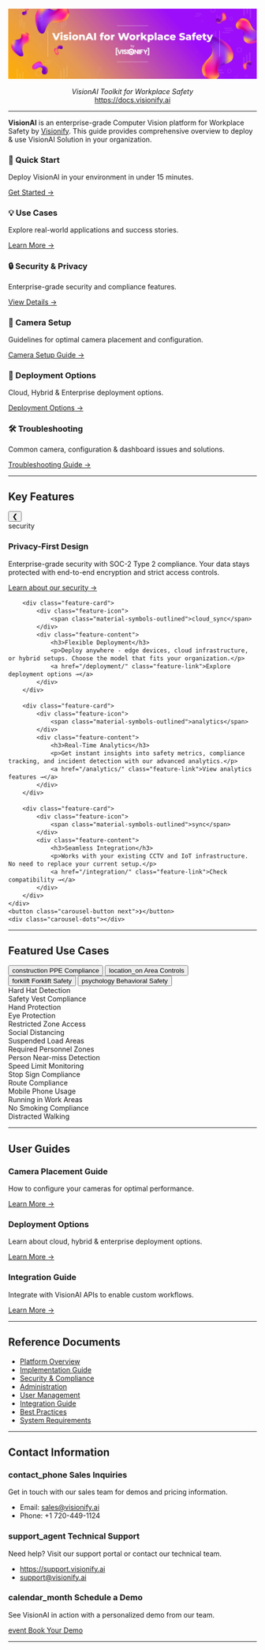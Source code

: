 <p align="center">
  <a href="https://docs.visionify.ai"><img src="https://raw.githubusercontent.com/visionify/visionai-docs/main/docs/img/visionai-toolkit-by-visionify.png" alt="VisionAI Toolkit by Visionify"></a>
</p>
<p align="center">
    <em>VisionAI Toolkit for Workplace Safety</em>
    <br>
    <a href="https://docs.visionify.ai" target="_blank">https://docs.visionify.ai</a>
</p>
<p align="center">
<!-- <a href="https://github.com/visionify/visionai-docs/actions/workflows/codeql.yml" target="_blank">
    <img src="https://github.com/visionify/visionai-docs/actions/workflows/codeql.yml/badge.svg" alt="CodeQL">
</a> -->

<!-- </a>
<a href="https://dev.azure.com/visionify/workplace-safety/_build/latest?definitionId=23&branchName=main" target="_blank">
    <img src="https://dev.azure.com/visionify/workplace-safety/_apis/build/status/visionify.visionai-docs?branchName=main" alt="Test Status">
<a href="https://pypi.org/project/visionai" target="_blank">
    <img src="https://img.shields.io/pypi/v/visionai?color=%2334D058&label=pypi%20package" alt="Package version">
</a> -->
</p>

---

**VisionAI** is an enterprise-grade Computer Vision platform for Workplace Safety by [Visionify](https://visionify.ai). This guide provides comprehensive overview to deploy & use VisionAI Solution in your organization.

<div class="grid-cards">

  <div class="grid-card">
    <h3>🚀 Quick Start</h3>
    <p>Deploy VisionAI in your environment in under 15 minutes.</p>
    <a href="overview/quick-start">Get Started →</a>
  </div>

  <div class="grid-card">
    <h3>💡 Use Cases</h3>
    <p>Explore real-world applications and success stories.</p>
    <a href="overview/scenarios">Learn More →</a>
  </div>

  <div class="grid-card">
    <h3>🔒 Security & Privacy</h3>
    <p>Enterprise-grade security and compliance features.</p>
    <a href="security/">View Details →</a>
  </div>

  <div class="grid-card">
    <h3>🎥 Camera Setup</h3>
    <p>Guidelines for optimal camera placement and configuration.</p>
    <a href="overview/camera-placement-guide/">Camera Setup Guide →</a>
  </div>
  
  <div class="grid-card">
    <h3>🎯 Deployment Options</h3>
    <p>Cloud, Hybrid & Enterprise deployment options.</p>
    <a href="deployment/">Deployment Options →</a>
  </div>

  <div class="grid-card">
    <h3>🛠️ Troubleshooting</h3>
    <p>Common camera, configuration & dashboard issues and solutions.</p>
    <a href="troubleshooting/">Troubleshooting Guide →</a>
  </div>

</div>

---


## Key Features

<div class="feature-carousel">
    <button class="carousel-button prev">❮</button>
    <div class="feature-highlights">
        <div class="feature-card">
            <div class="feature-icon">
                <span class="material-symbols-outlined">security</span>
            </div>
            <div class="feature-content">
                <h3>Privacy-First Design</h3>
                <p>Enterprise-grade security with SOC-2 Type 2 compliance. Your data stays protected with end-to-end encryption and strict access controls.</p>
                <a href="/security/" class="feature-link">Learn about our security →</a>
            </div>
        </div>

        <div class="feature-card">
            <div class="feature-icon">
                <span class="material-symbols-outlined">cloud_sync</span>
            </div>
            <div class="feature-content">
                <h3>Flexible Deployment</h3>
                <p>Deploy anywhere - edge devices, cloud infrastructure, or hybrid setups. Choose the model that fits your organization.</p>
                <a href="/deployment/" class="feature-link">Explore deployment options →</a>
            </div>
        </div>

        <div class="feature-card">
            <div class="feature-icon">
                <span class="material-symbols-outlined">analytics</span>
            </div>
            <div class="feature-content">
                <h3>Real-Time Analytics</h3>
                <p>Get instant insights into safety metrics, compliance tracking, and incident detection with our advanced analytics.</p>
                <a href="/analytics/" class="feature-link">View analytics features →</a>
            </div>
        </div>

        <div class="feature-card">
            <div class="feature-icon">
                <span class="material-symbols-outlined">sync</span>
            </div>
            <div class="feature-content">
                <h3>Seamless Integration</h3>
                <p>Works with your existing CCTV and IoT infrastructure. No need to replace your current setup.</p>
                <a href="/integration/" class="feature-link">Check compatibility →</a>
            </div>
        </div>
    </div>
    <button class="carousel-button next">❯</button>
    <div class="carousel-dots"></div>
</div>

---

## Featured Use Cases

<div class="tabs-container">
    <div class="tabs">
        <button class="tab active" data-tab="ppe">
            <span class="material-symbols-outlined">construction</span>
            <span>PPE Compliance</span>
        </button>
        <button class="tab" data-tab="area">
            <span class="material-symbols-outlined">location_on</span>
            <span>Area Controls</span>
        </button>
        <button class="tab" data-tab="forklift">
            <span class="material-symbols-outlined">forklift</span>
            <span>Forklift Safety</span>
        </button>
        <button class="tab" data-tab="behavioral">
            <span class="material-symbols-outlined">psychology</span>
            <span>Behavioral Safety</span>
        </button>
    </div>
    <div class="tab-content active" id="ppe">
        <div class="usecase-split">
            <div class="video-section">
                <div class="video-container" id="ppe-video">
                    <!-- Video/GIF will be loaded here -->
                </div>
            </div>
            <div class="events-section">
                <div class="event-list">
                    <div class="event-item">Hard Hat Detection</div>
                    <div class="event-item">Safety Vest Compliance</div>
                    <div class="event-item">Hand Protection</div>
                    <div class="event-item">Eye Protection</div>
                </div>
            </div>
        </div>
    </div>
    <div class="tab-content" id="area">
        <div class="usecase-split">
            <div class="video-section">
                <div class="video-container" id="area-video">
                    <!-- Video/GIF will be loaded here -->
                </div>
            </div>
            <div class="events-section">
                <div class="event-list">
                    <div class="event-item">Restricted Zone Access</div>
                    <div class="event-item">Social Distancing</div>
                    <div class="event-item">Suspended Load Areas</div>
                    <div class="event-item">Required Personnel Zones</div>
                </div>
            </div>
        </div>
    </div>
    <div class="tab-content" id="forklift">
        <div class="usecase-split">
            <div class="video-section">
                <div class="video-container" id="forklift-video">
                    <!-- Video/GIF will be loaded here -->
                </div>
            </div>
            <div class="events-section">
                <div class="event-list">
                    <div class="event-item">Person Near-miss Detection</div>
                    <div class="event-item">Speed Limit Monitoring</div>
                    <div class="event-item">Stop Sign Compliance</div>
                    <div class="event-item">Route Compliance</div>
                </div>
            </div>
        </div>
    </div>
    <div class="tab-content" id="behavioral">
        <div class="usecase-split">
            <div class="video-section">
                <div class="video-container" id="behavioral-video">
                    <!-- Video/GIF will be loaded here -->
                </div>
            </div>
            <div class="events-section">
                <div class="event-list">
                    <div class="event-item">Mobile Phone Usage</div>
                    <div class="event-item">Running in Work Areas</div>
                    <div class="event-item">No Smoking Compliance</div>
                    <div class="event-item">Distracted Walking</div>
                </div>
            </div>
        </div>
    </div>
</div>

---

## User Guides

<div class="grid-cards">
  <div class="grid-card">
    <h3>Camera Placement Guide</h3>
    <p>How to configure your cameras for optimal performance.</p>
    <a href="overview/camera-placement-guide/">Learn More →</a>
  </div>

  <div class="grid-card">
    <h3>Deployment Options</h3>
    <p>Learn about cloud, hybrid & enterprise deployment options.</p>
    <a href="deployment/deployment-options/">Learn More →</a>
  </div>

  <div class="grid-card">
    <h3>Integration Guide</h3>
    <p>Integrate with VisionAI APIs to enable custom workflows.</p>
    <a href="integration/">Learn More →</a>
  </div>
</div>

---

## Reference Documents

- [Platform Overview](docs/overview.md)
- [Implementation Guide](docs/implementation.md)
- [Security & Compliance](docs/security.md)
- [Administration](docs/admin.md)
- [User Management](docs/users.md)
- [Integration Guide](docs/integration.md)
- [Best Practices](docs/best-practices.md)
- [System Requirements](docs/requirements.md)

---

## Contact Information

<div class="grid-cards">
    <div class="grid-card">
        <h3><span class="material-symbols-outlined">contact_phone</span> Sales Inquiries</h3>
        <p>Get in touch with our sales team for demos and pricing information.</p>
        <ul class="contact-list">
            <li>Email: <a href="mailto:sales@visionify.ai">sales@visionify.ai</a></li>
            <li>Phone: +1 720-449-1124</li>
        </ul>
    </div>
    <div class="grid-card">
        <h3><span class="material-symbols-outlined">support_agent</span> Technical Support</h3>
        <p>Need help? Visit our support portal or contact our technical team.</p>
        <ul class="contact-list">
            <li><a href="https://support.visionify.ai">https://support.visionify.ai</a></li>
            <li><a href="mailto:support@visionify.ai">support@visionify.ai</a></li>
        </ul>
    </div>
    <div class="grid-card">
        <h3><span class="material-symbols-outlined">calendar_month</span> Schedule a Demo</h3>
        <p>See VisionAI in action with a personalized demo from our team.</p>
        <div class="demo-button">
            <a href="https://cal.com/visionify/30min" class="cta-button">
                <span class="material-symbols-outlined">event</span>
                Book Your Demo
            </a>
        </div>
    </div>
</div>

---
